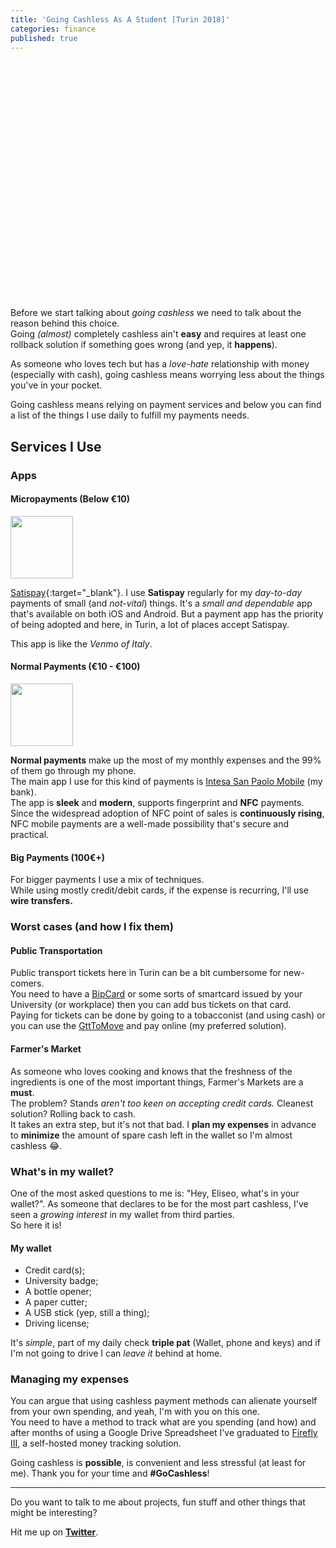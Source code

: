 ```yaml
---
title: 'Going Cashless As A Student [Turin 2018]'
categories: finance
published: true
---
```


<div style="background-image: url(/assets/static/posts/2018-12-22-going_cashless_as_a_student/paymentshero.jpg); background-size: cover; background-position: center; width: 100vw;
position: relative;
min-height: 380px;
left: 50%;
right: 50%;
margin-left: -50vw;
margin-right: -50vw;"></div>

Before we start talking about _going cashless_ we need to talk about the reason behind this choice.  
Going _(almost)_ completely cashless ain't __easy__ and requires at least one rollback solution if something goes wrong (and yep, it __happens__).

As someone who loves tech but has a _love-hate_ relationship with money (especially with cash), going cashless means worrying less about the things you've in your pocket.

Going cashless means relying on payment services and below you can find a list of the things I use daily to fulfill my payments needs.

## Services I Use

### Apps

#### Micropayments (Below €10)
<img src="https://lh3.googleusercontent.com/GVfRs1866eQnPDaSktJNQSSAaVPiKM9X_o2PFARerSAVkMl-BiP20lHQY9zMiF6Sj0I=s360-rw" style="width: 100px; display: inline;"/>  

[Satispay](http://satispay.it){:target="_blank"}. 
I use **Satispay** regularly for my _day-to-day_ payments of small (and _not-vital_) things. 
It's a _small and dependable_ app that's available on both iOS and Android. 
But a payment app has the priority of being adopted and here, in Turin, a lot of places accept Satispay.

This app is like the _Venmo of Italy_.

#### Normal Payments (€10 - €100)
<img src="https://lh3.googleusercontent.com/E21ns8ZOS6wRk6CgX-GR02QBmUydHJYXrEVbrCJu7QOA6wu66FOAFcPTi73Lt4McPa4v=s360-rw" style="width: 100px; display: inline;"/>

**Normal payments** make up the most of my monthly expenses and the 99% of them go through my phone.  
The main app I use for this kind of payments is [Intesa San Paolo Mobile](https://www.intesasanpaolo.com/) (my bank).  
The app is **sleek** and **modern**, supports fingerprint and **NFC** payments.  
Since the widespread adoption of NFC point of sales is **continuously rising**, NFC mobile payments are a well-made possibility that's secure and practical.

#### Big Payments (100€+)
For bigger payments I use a mix of techniques.  
While using mostly credit/debit cards, if the expense is recurring, I'll use **wire transfers.**

### Worst cases (and how I fix them)

#### Public Transportation
Public transport tickets here in Turin can be a bit cumbersome for new-comers.  
You need to have a [BipCard](https://bip.piemonte.it/carta-bip-cose-e-come-funziona/) or some sorts of smartcard issued by your University (or workplace) then you can add bus tickets on that card.  
Paying for tickets can be done by going to a tobacconist (and using cash) or you can use the [GttToMove](https://play.google.com/store/apps/details?id=it.to.gtt.tomove) and pay online (my preferred solution).

#### Farmer's Market
As someone who loves cooking and knows that the freshness of the ingredients is one of the most important things, Farmer's Markets are a **must**.  
The problem? Stands *aren't too keen on accepting credit cards.*
Cleanest solution? Rolling back to cash.  
It takes an extra step, but it's not that bad. I **plan my expenses** in advance to **minimize** the amount of spare cash left in the wallet so I'm almost cashless 😂.

### What's in my wallet?
One of the most asked questions to me is: "Hey, Eliseo, what's in your wallet?".
As someone that declares to be for the most part cashless, I've seen a _growing interest_ in my wallet from third parties.  
So here it is!

#### My wallet
- Credit card(s);
- University badge;
- A bottle opener;
- A paper cutter;
- A USB stick (yep, still a thing);
- Driving license;

It's *simple*, part of my daily check **triple pat** (Wallet, phone and keys) and if I'm not going to drive I can _leave it_ behind at home.

### Managing my expenses
You can argue that using cashless payment methods can alienate yourself from your own spending, and yeah, I'm with you on this one.  
You need to have a method to track what are you spending (and how) and after months of using a Google Drive Spreadsheet I've graduated to [Firefly III](https://firefly-iii.org/), a self-hosted money tracking solution.

Going cashless is **possible**, is convenient and less stressful (at least for me).
Thank you for your time and **#GoCashless**!
___ 

Do you want to talk to me about projects, fun stuff and other things that might be interesting?

Hit me up on [**Twitter**](http://twitter.com/eliseomartelli).
